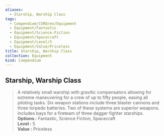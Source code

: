 ```yaml
---
aliases:
  - Starship, Warship Class
tags:
  - Compendium/CSRD/en/Equipment
  - Equipment/Fantastic
  - Equipment/Science-Fiction
  - Equipment/Spacecraft
  - Equipment/Level/5
  - Equipment/Value/Priceless
title: Starship, Warship Class
collection: Equipment
kind: Compendium
---
```

## Starship, Warship Class  
  
>A relatively small warship with gravitic compensators allowing for extreme maneuvering for a crew of up to fifty people, easing all piloting tasks. Six weapon stations include three blaster cannons and three torpedo batteries. Two of these systems are superior weapons. Includes bays for a fireteam of three dagger fighter starships.  
> **Options :** Fantastic, Science Fiction, Spacecraft  
> **Level :** 5  
> **Value :** Priceless